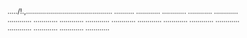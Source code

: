 ...../!.,........................................... ..........
............
............
............
............
............
............
............
............
............
............
............
............
............
............
............
............
............


